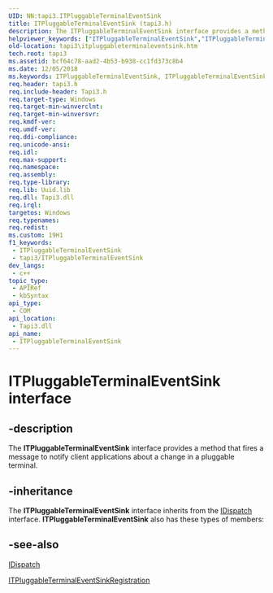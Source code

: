 ```yaml
---
UID: NN:tapi3.ITPluggableTerminalEventSink
title: ITPluggableTerminalEventSink (tapi3.h)
description: The ITPluggableTerminalEventSink interface provides a method that fires a message to notify client applications about a change in a pluggable terminal.
helpviewer_keywords: ["ITPluggableTerminalEventSink","ITPluggableTerminalEventSink interface [TAPI 2.2]","ITPluggableTerminalEventSink interface [TAPI 2.2]","described","_tapi3_itpluggableterminaleventsink","msp/ITPluggableTerminalEventSink","tapi3.itpluggableterminaleventsink"]
old-location: tapi3\itpluggableterminaleventsink.htm
tech.root: tapi3
ms.assetid: bcf64c78-aad2-4b53-b938-cc1fd373c8b4
ms.date: 12/05/2018
ms.keywords: ITPluggableTerminalEventSink, ITPluggableTerminalEventSink interface [TAPI 2.2], ITPluggableTerminalEventSink interface [TAPI 2.2],described, _tapi3_itpluggableterminaleventsink, msp/ITPluggableTerminalEventSink, tapi3.itpluggableterminaleventsink
req.header: tapi3.h
req.include-header: Tapi3.h
req.target-type: Windows
req.target-min-winverclnt: 
req.target-min-winversvr: 
req.kmdf-ver: 
req.umdf-ver: 
req.ddi-compliance: 
req.unicode-ansi: 
req.idl: 
req.max-support: 
req.namespace: 
req.assembly: 
req.type-library: 
req.lib: Uuid.lib
req.dll: Tapi3.dll
req.irql: 
targetos: Windows
req.typenames: 
req.redist: 
ms.custom: 19H1
f1_keywords:
 - ITPluggableTerminalEventSink
 - tapi3/ITPluggableTerminalEventSink
dev_langs:
 - c++
topic_type:
 - APIRef
 - kbSyntax
api_type:
 - COM
api_location:
 - Tapi3.dll
api_name:
 - ITPluggableTerminalEventSink
---
```


# ITPluggableTerminalEventSink interface


## -description

The 
<b>ITPluggableTerminalEventSink</b> interface provides a method that fires a message to notify client applications about a change in a pluggable terminal.

## -inheritance

The <b>ITPluggableTerminalEventSink</b> interface inherits from the <a href="/previous-versions/windows/desktop/api/oaidl/nn-oaidl-idispatch">IDispatch</a> interface. <b>ITPluggableTerminalEventSink</b> also has these types of members:

## -see-also

<a href="/previous-versions/windows/desktop/api/oaidl/nn-oaidl-idispatch">IDispatch</a>



<a href="/windows/desktop/api/msp/nn-msp-itpluggableterminaleventsinkregistration">ITPluggableTerminalEventSinkRegistration</a>
